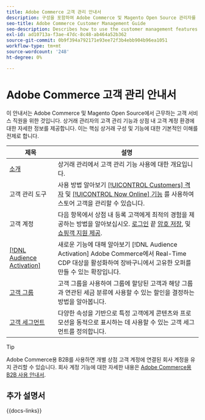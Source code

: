 ```yaml
---
title: Adobe Commerce 고객 관리 안내서
description: 구성을 포함하여 Adobe Commerce 및 Magento Open Source 관리자를 위한 고객 계정 및 세그먼트에 대한 포괄적인 정보입니다.
seo-title: Adobe Commerce Customer Management Guide
seo-description: Describes how to use the customer management features in Adobe Commerce or Magento Open Source.
exl-id: ad10713a-f3ae-47dc-8c48-ab464a52b362
source-git-commit: 0b9f394a792171e93ee72f3b4ebb904b96ea1051
workflow-type: tm+mt
source-wordcount: '248'
ht-degree: 0%

---
```



# Adobe Commerce 고객 관리 안내서

이 안내서는 Adobe Commerce 및 Magento Open Source에서 근무하는 고객 서비스 직원을 위한 것입니다. 상거래 관리자의 고객 관리 기능과 상점 내 고객 계정 환경에 대한 자세한 정보를 제공합니다. 이는 핵심 상거래 구성 및 기능에 대한 기본적인 이해를 전제로 합니다.

| 제목 | 설명 |
| ------- | ----------- |
| [소개](customers-introduction.md) | 상거래 관리에서 고객 관리 기능 사용에 대한 개요입니다. |
| 고객 관리 도구 | 사용 방법 알아보기 [[!UICONTROL Customers] 격자](customers-all.md) 및 [[!UICONTROL Now Online] 기능](now-online.md) 를 사용하여 스토어 고객을 관리할 수 있습니다. |
| 고객 계정 | 다음 항목에서 상점 내 등록 고객에게 최적의 경험을 제공하는 방법을 알아보십시오. [로그인](login-landing-page.md) 끝 [암호 저장](password-reset.md), 및 [쇼핑객 지원 제공](login-as-customer.md). |
| [[!DNL Audience Activation]](audience-activation.md) | 새로운 기능에 대해 알아보기 [!DNL Audience Activation] Adobe Commerce에서 Real-Time CDP 대상을 활성화하여 장바구니에서 고유한 오퍼를 만들 수 있는 확장입니다. |
| [고객 그룹](customer-groups.md) | 고객 그룹을 사용하여 그룹에 할당된 고객과 해당 그룹과 연관된 세금 분류에 사용할 수 있는 할인을 결정하는 방법을 알아봅니다. |
| [고객 세그먼트](customer-segments.md) | 다양한 속성을 기반으로 특정 고객에게 콘텐츠와 프로모션을 동적으로 표시하는 데 사용할 수 있는 고객 세그먼트를 정의합니다. |

>[!TIP]
>
>Adobe Commerce용 B2B를 사용하면 개별 상점 고객 계정에 연결된 회사 계정을 유지 관리할 수 있습니다. 회사 계정 기능에 대한 자세한 내용은 [Adobe Commerce용 B2B 사용 안내서](../b2b/account-companies.md).

## 추가 설명서

{{docs-links}}
